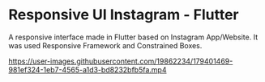 # Responsive UI Instagram - Flutter

A responsive interface made in Flutter based on Instagram App/Website. It was used Responsive Framework and Constrained Boxes.


https://user-images.githubusercontent.com/19862234/179401469-981ef324-1eb7-4565-a1d3-bd8232bfb5fa.mp4

